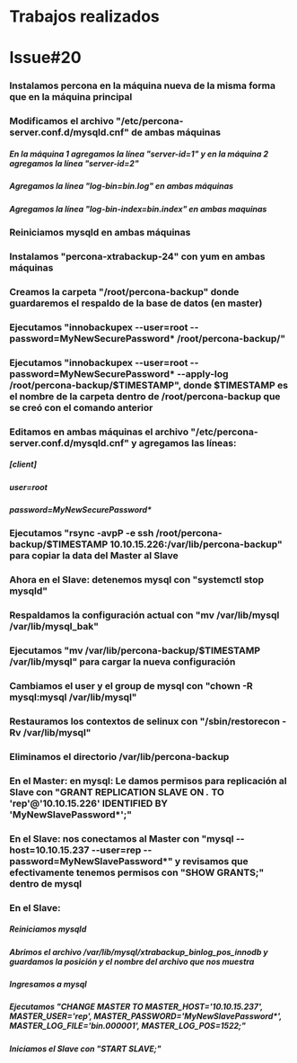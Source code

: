 # Trabajos realizados

# Issue#20

### Instalamos percona en la máquina nueva de la misma forma que en la máquina principal
### Modificamos el archivo "/etc/percona-server.conf.d/mysqld.cnf" de ambas máquinas
##### En la máquina 1 agregamos la línea "server-id=1" y en la máquina 2 agregamos la línea "server-id=2"
##### Agregamos la línea "log-bin=bin.log" en ambas máquinas
##### Agregamos la línea "log-bin-index=bin.index" en ambas maquinas
### Reiniciamos mysqld en ambas máquinas
### Instalamos "percona-xtrabackup-24" con yum en ambas máquinas
### Creamos la carpeta "/root/percona-backup" donde guardaremos el respaldo de la base de datos (en master)
### Ejecutamos "innobackupex --user=root --password=MyNewSecurePassword* /root/percona-backup/"
### Ejecutamos "innobackupex --user=root --password=MyNewSecurePassword* --apply-log /root/percona-backup/$TIMESTAMP", donde $TIMESTAMP es el nombre de la carpeta dentro de /root/percona-backup que se creó con el comando anterior
### Editamos en ambas máquinas el archivo "/etc/percona-server.conf.d/mysqld.cnf" y agregamos las líneas:
##### [client]
##### user=root
##### password=MyNewSecurePassword*
### Ejecutamos "rsync -avpP -e ssh /root/percona-backup/$TIMESTAMP 10.10.15.226:/var/lib/percona-backup" para copiar la data del Master al Slave
### Ahora en el Slave: detenemos mysql con "systemctl stop mysqld"
### Respaldamos la configuración actual con "mv /var/lib/mysql /var/lib/mysql_bak"
### Ejecutamos "mv /var/lib/percona-backup/$TIMESTAMP /var/lib/mysql" para cargar la nueva configuración
### Cambiamos el user y el group de mysql con "chown -R mysql:mysql /var/lib/mysql"
### Restauramos los contextos de selinux con "/sbin/restorecon -Rv /var/lib/mysql"
### Eliminamos el directorio /var/lib/percona-backup
### En el Master: en mysql: Le damos permisos para replicación al Slave con "GRANT REPLICATION SLAVE ON *.*  TO 'rep'@'10.10.15.226' IDENTIFIED BY 'MyNewSlavePassword*';"
### En el Slave: nos conectamos al Master con "mysql --host=10.10.15.237 --user=rep --password=MyNewSlavePassword*" y revisamos que efectivamente tenemos permisos con "SHOW GRANTS;" dentro de mysql
### En el Slave:
##### Reiniciamos mysqld
##### Abrimos el archivo /var/lib/mysql/xtrabackup_binlog_pos_innodb y guardamos la posición y el nombre del archivo que nos muestra
##### Ingresamos a mysql
##### Ejecutamos "CHANGE MASTER TO MASTER_HOST='10.10.15.237', MASTER_USER='rep', MASTER_PASSWORD='MyNewSlavePassword*', MASTER_LOG_FILE='bin.000001', MASTER_LOG_POS=1522;"
##### Iniciamos el Slave con "START SLAVE;"
